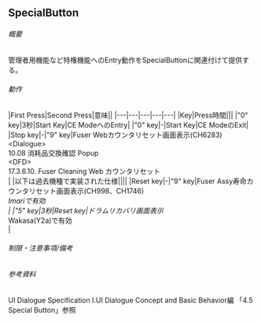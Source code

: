 ## SpecialButton

###### 概要
管理者用機能など特権機能へのEntry動作をSpecialButtonに関連付けて提供する。

###### 動作

|First Press|Second Press|意味||
|---|---|---|---|---|
|Key|Press時間|||
|&quot;0&quot; key|3秒|Start Key|CE ModeへのEntry|
|&quot;0&quot; key|-|Start Key|CE ModeのExit|
|Stop key|-|&quot;9&quot; key|Fuser Webカウンタリセット画面表示(CH6283)<br/><Dialogue&gt;<br/>10.08 消耗品交換確認 Popup<br/>&lt;DFD><br/>17.3.6.10. Fuser Cleaning Web カウンタリセット<br/>|
|以下は過去機種で実装された仕様||||
|Reset key|-|&quot;9&quot; key|Fuser Assy寿命カウンタリセット画面表示(CH998、CH1746)<br/>*Imariで有効<br/>|
|&quot;5&quot; key|3秒|Reset key|ドラムリカバリ画面表示<br/>* Wakasa(Y2a)で有効<br/>|


###### 制限・注意事項/備考

###### 参考資料
UI Dialogue Specification Ⅰ.UI Dialogue Concept and Basic Behavior編
「4.5 Special Button」参照